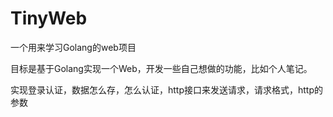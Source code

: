 # TinyWeb
一个用来学习Golang的web项目

目标是基于Golang实现一个Web，开发一些自己想做的功能，比如个人笔记。

实现登录认证，数据怎么存，怎么认证，http接口来发送请求，请求格式，http的参数
